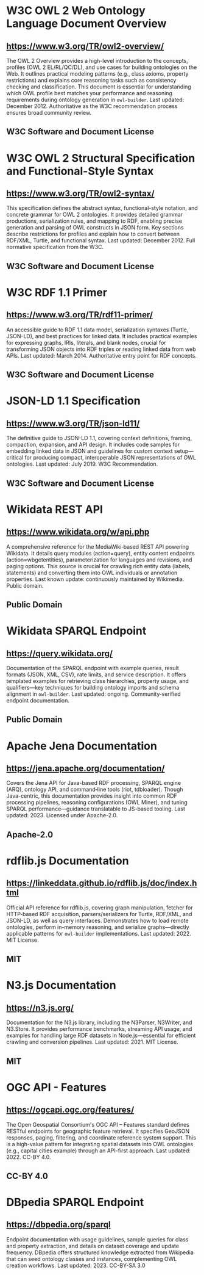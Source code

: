 # W3C OWL 2 Web Ontology Language Document Overview
## https://www.w3.org/TR/owl2-overview/
The OWL 2 Overview provides a high-level introduction to the concepts, profiles (OWL 2 EL/RL/QC/DL), and use cases for building ontologies on the Web. It outlines practical modeling patterns (e.g., class axioms, property restrictions) and explains core reasoning tasks such as consistency checking and classification. This document is essential for understanding which OWL profile best matches your performance and reasoning requirements during ontology generation in `owl-builder`.
Last updated: December 2012. Authoritative as the W3C recommendation process ensures broad community review.
## W3C Software and Document License

# W3C OWL 2 Structural Specification and Functional-Style Syntax
## https://www.w3.org/TR/owl2-syntax/
This specification defines the abstract syntax, functional-style notation, and concrete grammar for OWL 2 ontologies. It provides detailed grammar productions, serialization rules, and mapping to RDF, enabling precise generation and parsing of OWL constructs in JSON form. Key sections describe restrictions for profiles and explain how to convert between RDF/XML, Turtle, and functional syntax.
Last updated: December 2012. Full normative specification from the W3C.
## W3C Software and Document License

# W3C RDF 1.1 Primer
## https://www.w3.org/TR/rdf11-primer/
An accessible guide to RDF 1.1 data model, serialization syntaxes (Turtle, JSON-LD), and best practices for linked data. It includes practical examples for expressing graphs, IRIs, literals, and blank nodes, crucial for transforming JSON objects into RDF triples or reading linked data from web APIs.
Last updated: March 2014. Authoritative entry point for RDF concepts.
## W3C Software and Document License

# JSON-LD 1.1 Specification
## https://www.w3.org/TR/json-ld11/
The definitive guide to JSON-LD 1.1, covering context definitions, framing, compaction, expansion, and API design. It includes code samples for embedding linked data in JSON and guidelines for custom context setup—critical for producing compact, interoperable JSON representations of OWL ontologies.
Last updated: July 2019. W3C Recommendation.
## W3C Software and Document License

# Wikidata REST API
## https://www.wikidata.org/w/api.php
A comprehensive reference for the MediaWiki‐based REST API powering Wikidata. It details query modules (action=query), entity content endpoints (action=wbgetentities), parameterization for languages and revisions, and paging options. This source is crucial for crawling rich entity data (labels, statements) and converting them into OWL individuals or annotation properties.
Last known update: continuously maintained by Wikimedia. Public domain.
## Public Domain

# Wikidata SPARQL Endpoint
## https://query.wikidata.org/
Documentation of the SPARQL endpoint with example queries, result formats (JSON, XML, CSV), rate limits, and service description. It offers templated examples for retrieving class hierarchies, property usage, and qualifiers—key techniques for building ontology imports and schema alignment in `owl-builder`.
Last updated: ongoing. Community‐verified endpoint documentation.
## Public Domain

# Apache Jena Documentation
## https://jena.apache.org/documentation/
Covers the Jena API for Java-based RDF processing, SPARQL engine (ARQ), ontology API, and command‐line tools (riot, tdbloader). Though Java-centric, this documentation provides insight into common RDF processing pipelines, reasoning configurations (OWL Miner), and tuning SPARQL performance—guidance translatable to JS-based tooling.
Last updated: 2023. Licensed under Apache-2.0.
## Apache-2.0

# rdflib.js Documentation
## https://linkeddata.github.io/rdflib.js/doc/index.html
Official API reference for rdflib.js, covering graph manipulation, fetcher for HTTP‐based RDF acquisition, parsers/serializers for Turtle, RDF/XML, and JSON-LD, as well as query interfaces. Demonstrates how to load remote ontologies, perform in-memory reasoning, and serialize graphs—directly applicable patterns for `owl-builder` implementations.
Last updated: 2022. MIT License.
## MIT

# N3.js Documentation
## https://n3.js.org/
Documentation for the N3.js library, including the N3Parser, N3Writer, and N3.Store. It provides performance benchmarks, streaming API usage, and examples for handling large RDF datasets in Node.js—essential for efficient crawling and conversion pipelines.
Last updated: 2021. MIT License.
## MIT

# OGC API - Features
## https://ogcapi.ogc.org/features/
The Open Geospatial Consortium's OGC API – Features standard defines RESTful endpoints for geographic feature retrieval. It specifies GeoJSON responses, paging, filtering, and coordinate reference system support. This is a high-value pattern for integrating spatial datasets into OWL ontologies (e.g., capital cities example) through an API-first approach.
Last updated: 2022. CC-BY 4.0.
## CC-BY 4.0

# DBpedia SPARQL Endpoint
## https://dbpedia.org/sparql
Endpoint documentation with usage guidelines, sample queries for class and property extraction, and details on dataset coverage and update frequency. DBpedia offers structured knowledge extracted from Wikipedia that can seed ontology classes and instances, complementing OWL creation workflows.
Last updated: 2023. CC-BY-SA 3.0